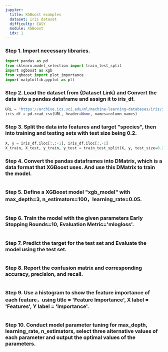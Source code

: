 ```yaml
---
jupyter:
  title: XGBoost examples
  dataset: iris dataset
  difficulty: EASY
  module: XGBoost
  idx: 1
---
```


### Step 1. Import necessary libraries.
```python
import pandas as pd
from sklearn.model_selection import train_test_split
import xgboost as xgb
from xgboost import plot_importance
import matplotlib.pyplot as plt
```
### Step 2. Load the dataset from {Dataset Link} and Convert the data into a pandas dataframe and assign it to iris_df.
```python
URL = "https://archive.ics.uci.edu/ml/machine-learning-databases/iris/iris.data"
iris_df = pd.read_csv(URL, header=None, names=column_names)
```
### Step 3. Split the data into features and target "species", then into training and testing sets with test size being 0.2.
```python
X, y = iris_df.iloc[:,:-1], iris_df.iloc[:,-1]
X_train, X_test, y_train, y_test = train_test_split(X, y, test_size=0.2, random_state=123)
```
### Step 4. Convert the pandas dataframes into DMatrix, which is a data format that XGBoost uses. And use this DMatrix to train the model.
```python

```
### Step 5. Define a XGBoost model "xgb_model" with max_depth=3, n_estimators=100，learning_rate=0.05.
```python

```
### Step 6. Train the model with the given parameters Early Stopping Rounds=10, Evaluation Metric='mlogloss'.
```python

```
### Step 7. Predict the target for the test set and Evaluate the model using the test set.
```python

```
### Step 8. Report the confusion matrix and corresponding accuracy, precision, and recall.
```python

```
### Step 9. Use a histogram to show the feature importance of each feature，using title = 'Feature Importance', X label = 'Features', Y label = 'Importance'.
```python

```
### Step 10. Conduct model parameter tuning for max_depth, learning_rate, n_estimators, select three alternative values of each parameter and output the optimal values of the parameters.
```python

```